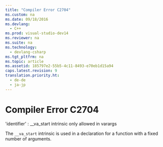 ```yaml
---
title: "Compiler Error C2704"
ms.custom: na
ms.date: 09/18/2016
ms.devlang: 
  - C++
ms.prod: visual-studio-dev14
ms.reviewer: na
ms.suite: na
ms.technology: 
  - devlang-csharp
ms.tgt_pltfrm: na
ms.topic: article
ms.assetid: 185797e2-55b5-4c11-8493-e70eb1d15a94
caps.latest.revision: 9
translation.priority.ht: 
  - de-de
  - ja-jp
---
```

# Compiler Error C2704
'identifier' : __va_start intrinsic only allowed in varargs  
  
 The `__va_start` intrinsic is used in a declaration for a function with a fixed number of arguments.